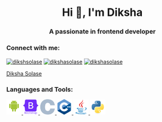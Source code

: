 <h1 align="center">Hi 👋, I'm Diksha</h1>
<h3 align="center">A passionate in frontend developer</h3>

<h3 align="left">Connect with me:</h3>
<p align="left">
<a href="https://www.hackerrank.com/dikshsolase" target="blank"><img align="center" src="https://raw.githubusercontent.com/rahuldkjain/github-profile-readme-generator/master/src/images/icons/Social/hackerrank.svg" alt="dikshsolase" height="30" width="40" /></a>
<a href="https://www.leetcode.com/dikshasolase" target="blank"><img align="center" src="https://raw.githubusercontent.com/rahuldkjain/github-profile-readme-generator/master/src/images/icons/Social/leet-code.svg" alt="dikshasolase" height="30" width="40" /></a>
<a href="https://in.linkedin.com/in/diksha-solase-4774b228b?trk=profile-badge" target="blank">
  <img align="center" src="https://raw.githubusercontent.com/rahuldkjain/github-profile-readme-generator/master/src/images/icons/Social/linked-in-alt.svg" alt="dikshasolase" height="30" width="40" />
</a>



 <div class="badge-base LI-profile-badge" data-locale="en_US" data-size="medium" data-theme="dark" data-type="VERTICAL" data-vanity="diksha-solase-4774b228b" data-version="v1"><a class="badge-base__link LI-simple-link" href="https://in.linkedin.com/in/diksha-solase-4774b228b?trk=profile-badge">Diksha Solase</a></div>
              
</p>



<h3 align="left">Languages and Tools:</h3>
<p align="left"> <a href="https://developer.android.com" target="_blank" rel="noreferrer"> <img src="https://raw.githubusercontent.com/devicons/devicon/master/icons/android/android-original-wordmark.svg" alt="android" width="40" height="40"/> </a> <a href="https://getbootstrap.com" target="_blank" rel="noreferrer"> <img src="https://raw.githubusercontent.com/devicons/devicon/master/icons/bootstrap/bootstrap-plain-wordmark.svg" alt="bootstrap" width="40" height="40"/> </a> <a href="https://www.cprogramming.com/" target="_blank" rel="noreferrer"> <img src="https://raw.githubusercontent.com/devicons/devicon/master/icons/c/c-original.svg" alt="c" width="40" height="40"/> </a> <a href="https://www.w3schools.com/cpp/" target="_blank" rel="noreferrer"> <img src="https://raw.githubusercontent.com/devicons/devicon/master/icons/cplusplus/cplusplus-original.svg" alt="cplusplus" width="40" height="40"/> </a> <a href="https://www.java.com" target="_blank" rel="noreferrer"> <img src="https://raw.githubusercontent.com/devicons/devicon/master/icons/java/java-original.svg" alt="java" width="40" height="40"/> </a> <a href="https://www.python.org" target="_blank" rel="noreferrer"> <img src="https://raw.githubusercontent.com/devicons/devicon/master/icons/python/python-original.svg" alt="python" width="40" height="40"/> </a> </p>

